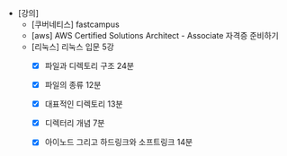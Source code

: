 - [강의]
	- [쿠버네티스] fastcampus
	- [aws] AWS Certified Solutions Architect - Associate 자격증 준비하기
	- [리눅스] 리눅스 입문 5강
		- [x] 파일과 디렉토리 구조 24분
		- [x] 파일의 종류 12분
		- [x] 대표적인 디렉토리 13분
		- [x] 디렉터리 개념 7분
		- [x] 아이노드 그리고 하드링크와 소프트링크 14분


<!--stackedit_data:
eyJoaXN0b3J5IjpbLTE2MzQzOTM5OTksNDc1MDc1NjQ1LC0xOT
UxMDI3MDM0XX0=
-->